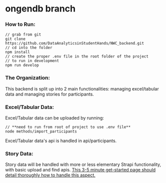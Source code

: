 # ongendb branch

### How to Run:
    // grab from git
    git clone https://github.com/DataAnalyticsinStudentHands/NWC_backend.git
    // cd into the folder
    npm install
    // create the proper .env file in the root folder of the project
    // to run in development
    npm run develop

### The Organization:
This backend is split up into 2 main functionalities: managing excel/tabular data and managing stories for participants.

### Excel/Tabular Data:
Excel/Tabular data can be uploaded by running:

    // **need to run from root of project to use .env file**
    node methods/import_participants

Excel/Tabular data's api is handled in api/participants.

### Story Data:
Story data will be handled with more or less elementary Strapi functionality, with basic upload and find apis. [This 3-5 minute get-started page should detail thoroughly how to handle this aspect.](https://strapi.io/documentation/developer-docs/latest/getting-started/quick-start.html)